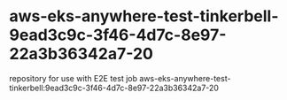 # aws-eks-anywhere-test-tinkerbell-9ead3c9c-3f46-4d7c-8e97-22a3b36342a7-20
repository for use with E2E test job aws-eks-anywhere-test-tinkerbell:9ead3c9c-3f46-4d7c-8e97-22a3b36342a7-20
